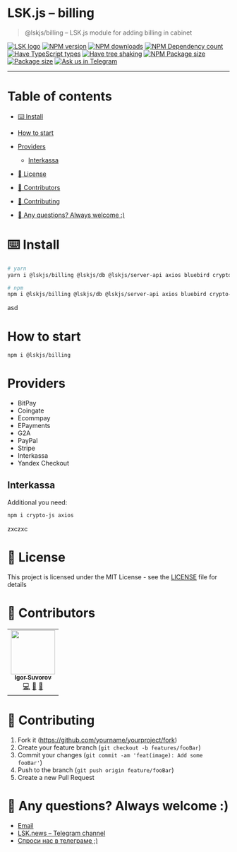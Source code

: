 # LSK.js – billing

> @lskjs/billing – LSK.js module for adding billing in cabinet

[![LSK logo](https://badgen.net/badge/icon/MADE%20BY%20LSK?icon=zeit\&label\&color=red\&labelColor=red)](https://github.com/lskjs)
[![NPM version](https://badgen.net/npm/v/@lskjs/billing)](https://www.npmjs.com/package/@lskjs/billing)
[![NPM downloads](https://badgen.net/npm/dt/@lskjs/billing)](https://www.npmjs.com/package/@lskjs/billing)
[![NPM Dependency count](https://badgen.net/bundlephobia/dependency-count/@lskjs/billing)](https://bundlephobia.com/result?p=@lskjs/billing)
[![Have TypeScript types](https://badgen.net/npm/types/@lskjs/billing)](https://www.npmjs.com/package/@lskjs/billing)
[![Have tree shaking](https://badgen.net/bundlephobia/tree-shaking/@lskjs/billing)](https://bundlephobia.com/result?p=@lskjs/billing)
[![NPM Package size](https://badgen.net/bundlephobia/minzip/@lskjs/billing)](https://bundlephobia.com/result?p=@lskjs/billing)
[![Package size](https://badgen.net//github/license/lskjs/lskjs)](https://github.com/lskjs/lskjs/blob/master/LICENSE)
[![Ask us in Telegram](https://img.shields.io/badge/Ask%20us%20in-Telegram-brightblue.svg)](https://t.me/lskjschat)

<!-- template file="scripts/templates/preview.md" start -->

<!-- template end -->

***

<!-- # 📒 Table of contents  -->

# Table of contents

*   [⌨️ Install](#️-install)

*   [How to start](#how-to-start)

*   [Providers](#providers)

    *   [Interkassa](#interkassa)

*   [📖 License](#-license)

*   [👥 Contributors](#-contributors)

*   [👏 Contributing](#-contributing)

*   [📮 Any questions? Always welcome :)](#-any-questions-always-welcome-)

# ⌨️ Install

```sh
# yarn
yarn i @lskjs/billing @lskjs/db @lskjs/server-api axios bluebird crypto-js lodash

# npm
npm i @lskjs/billing @lskjs/db @lskjs/server-api axios bluebird crypto-js lodash
```

asd

# How to start

```bash
npm i @lskjs/billing
```

# Providers

*   BitPay
*   Coingate
*   Ecommpay
*   EPayments
*   G2A
*   PayPal
*   Stripe
*   Interkassa
*   Yandex Checkout

## Interkassa

Additional you need:

```bash
npm i crypto-js axios
```

zxczxc

# 📖 License

This project is licensed under the MIT License - see the [LICENSE](LICENSE) file for details

# 👥 Contributors

<!-- ALL-CONTRIBUTORS-LIST:START - Do not remove or modify this section -->

<!-- prettier-ignore-start -->

<!-- markdownlint-disable -->

<table>
  <tr>
    <td align="center"><a href="https://isuvorov.com"><img src="https://avatars2.githubusercontent.com/u/1056977?v=4?s=100" width="100px;" alt=""/><br /><sub><b>Igor Suvorov</b></sub></a><br /><a href="lskjs/lskjs///commits?author=isuvorov" title="Code">💻</a> <a href="#design-isuvorov" title="Design">🎨</a> <a href="#ideas-isuvorov" title="Ideas, Planning, & Feedback">🤔</a></td>
  </tr>
</table>
<!-- markdownlint-restore -->
<!-- prettier-ignore-end -->
<!-- ALL-CONTRIBUTORS-LIST:END -->

# 👏 Contributing

1.  Fork it (<https://github.com/yourname/yourproject/fork>)
2.  Create your feature branch (`git checkout -b features/fooBar`)
3.  Commit your changes (`git commit -am 'feat(image): Add some fooBar'`)
4.  Push to the branch (`git push origin feature/fooBar`)
5.  Create a new Pull Request

# 📮 Any questions? Always welcome :)

*   [Email](mailto:hi@isuvorov.com)
*   [LSK.news – Telegram channel](https://t.me/lskjs)
*   [Спроси нас в телеграме ;)](https://t.me/lskjschat)
